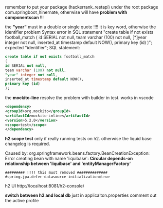 remember to put your package (hackerrank_restapi) under the root package com.springboot_hinernate,
otherwise will have **problem with componentscan** !!!

the **"year"** must in a double or single quote !!!! it is key word, otherwise the identifier problem
Syntax error in SQL statement "create table if not exists football_match ( id SERIAL not null, team varchar (100) not null,
[*]year integer not null,
inserted_at timestamp default NOW(), primary key (id) )"; expected "identifier"; SQL statement:
```sql 
create table if not exists football_match
(
id SERIAL not null,
team varchar (100) not null,
"year" integer not null,
inserted_at timestamp default NOW(),
primary key (id)
);
```
the **mockito-line** resolve the problem with builder in test. works in vscode
```xml
<dependency>
<groupId>org.mockito</groupId>
<artifactId>mockito-inline</artifactId>
<version>5.2.0</version>
<scope>test</scope>
</dependency>
```
**h2 scope test** only if really running tests on h2. otherwise the liquid base changelog is required.

Caused by: org.springframework.beans.factory.BeanCreationException:
Error creating bean with name 'liquibase':
**Circular depends-on relationship between 'liquibase' and 'entityManagerFactory'**
```properties in application.properties
######### !!!! this must removed ##############
#spring.jpa.defer-datasource-initialization=true
```
h2 UI
http://localhost:8081/h2-console/

**switch between h2 and local db** just in applicaiton.properties comment out the active profile
